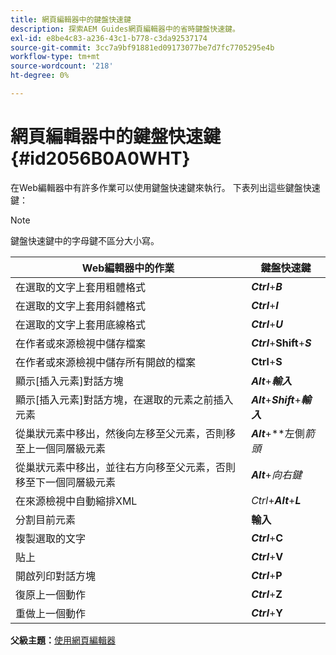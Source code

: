 ```yaml
---
title: 網頁編輯器中的鍵盤快速鍵
description: 探索AEM Guides網頁編輯器中的省時鍵盤快速鍵。
exl-id: e8be4c83-a236-43c1-b778-c3da92537174
source-git-commit: 3cc7a9bf91881ed09173077be7d7fc7705295e4b
workflow-type: tm+mt
source-wordcount: '218'
ht-degree: 0%

---
```


# 網頁編輯器中的鍵盤快速鍵 {#id2056B0A0WHT}

在Web編輯器中有許多作業可以使用鍵盤快速鍵來執行。 下表列出這些鍵盤快速鍵：

>[!NOTE]
>
> 鍵盤快速鍵中的字母鍵不區分大小寫。

| Web編輯器中的作業 | 鍵盤快速鍵 |
|-----------------------|-----------------|
| 在選取的文字上套用粗體格式 | ***Ctrl***+***B*** |
| 在選取的文字上套用斜體格式 | ***Ctrl***+***I*** |
| 在選取的文字上套用底線格式 | ***Ctrl***+***U*** |
| 在作者或來源檢視中儲存檔案 | ***Ctrl***+**Shift**+***S*** |
| 在作者或來源檢視中儲存所有開啟的檔案 | **Ctrl**+**S** |
| 顯示[插入元素]對話方塊 | ***Alt***+***輸入*** |
| 顯示[插入元素]對話方塊，在選取的元素之前插入元素 | ***Alt***+***Shift***+***輸入*** |
| 從巢狀元素中移出，然後向左移至父元素，否則移至上一個同層級元素 | ***Alt***+**左側&#x200B;*箭頭* |
| 從巢狀元素中移出，並往右方向移至父元素，否則移至下一個同層級元素 | ***Alt***+*向右鍵* |
| 在來源檢視中自動縮排XML | *Ctrl*+***Alt***+***L*** |
| 分割目前元素 | **輸入** |
| 複製選取的文字 | ***Ctrl***+**C** |
| 貼上 | ***Ctrl***+**V** |
| 開啟列印對話方塊 | ***Ctrl***+**P** |
| 復原上一個動作 | ***Ctrl***+**Z** |
| 重做上一個動作 | ***Ctrl***+**Y** |

**父級主題：**[&#x200B;使用網頁編輯器](web-editor.md)
